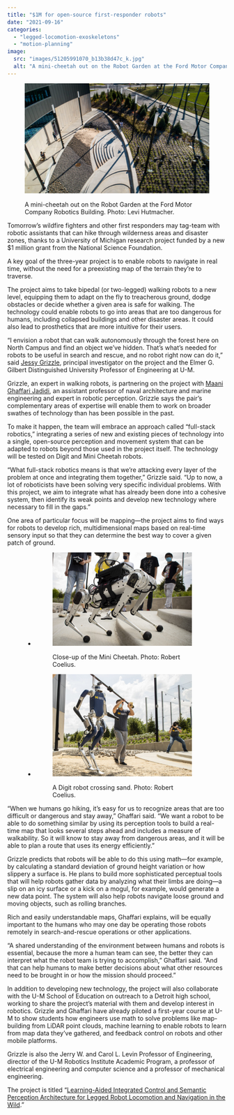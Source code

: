 ```yaml
---
title: "$1M for open-source first-responder robots"
date: "2021-09-16"
categories: 
  - "legged-locomotion-exoskeletons"
  - "motion-planning"
image: 
  src: "images/51205991070_b13b38d47c_k.jpg"
  alt: "A mini-cheetah out on the Robot Garden at the Ford Motor Company Robotics Building."
---
```


<figure>

![](images/51043111382_b82f6945dc_k-1024x610.jpg)

<figcaption>

A mini-cheetah out on the Robot Garden at the Ford Motor Company Robotics Building. Photo: Levi Hutmacher.

</figcaption>

</figure>

Tomorrow’s wildfire fighters and other first responders may tag-team with robotic assistants that can hike through wilderness areas and disaster zones, thanks to a University of Michigan research project funded by a new $1 million grant from the National Science Foundation. 

A key goal of the three-year project is to enable robots to navigate in real time, without the need for a preexisting map of the terrain they’re to traverse.

The project aims to take bipedal (or two-legged) walking robots to a new level, equipping them to adapt on the fly to treacherous ground, dodge obstacles or decide whether a given area is safe for walking. The technology could enable robots to go into areas that are too dangerous for humans, including collapsed buildings and other disaster areas. It could also lead to prosthetics that are more intuitive for their users.

<!--more-->

“I envision a robot that can walk autonomously through the forest here on North Campus and find an object we’ve hidden. That’s what’s needed for robots to be useful in search and rescue, and no robot right now can do it,” said [Jessy Grizzle](https://2024.robotics.umich.edu/profile/jessy-grizzle/), principal investigator on the project and the Elmer G. Gilbert Distinguished University Professor of Engineering at U-M.

Grizzle, an expert in walking robots, is partnering on the project with [Maani Ghaffari Jadidi](https://2024.robotics.umich.edu/profile/maani-ghaffari/), an assistant professor of naval architecture and marine engineering and expert in robotic perception. Grizzle says the pair’s complementary areas of expertise will enable them to work on broader swathes of technology than has been possible in the past.

To make it happen, the team will embrace an approach called “full-stack robotics,” integrating a series of new and existing pieces of technology into a single, open-source perception and movement system that can be adapted to robots beyond those used in the project itself. The technology will be tested on Digit and Mini Cheetah robots.

“What full-stack robotics means is that we’re attacking every layer of the problem at once and integrating them together,” Grizzle said. “Up to now, a lot of roboticists have been solving very specific individual problems. With this project, we aim to integrate what has already been done into a cohesive system, then identify its weak points and develop new technology where necessary to fill in the gaps.”

One area of particular focus will be mapping—the project aims to find ways for robots to develop rich, multidimensional maps based on real-time sensory input so that they can determine the best way to cover a given patch of ground.

<figure>

- <figure>
    
    ![](images/51205991070_b13b38d47c_k-2-1024x683.jpg)
    
    <figcaption>
    
    Close-up of the Mini Cheetah. Photo: Robert Coelius.
    
    </figcaption>
    
    </figure>
    
- <figure>
    
    ![](images/51205128583_1071dc0e7d_k-1-1024x748.jpg)
    
    <figcaption>
    
    A Digit robot crossing sand. Photo: Robert Coelius.
    
    </figcaption>
    
    </figure>
    



</figure>

“When we humans go hiking, it’s easy for us to recognize areas that are too difficult or dangerous and stay away,” Ghaffari said. “We want a robot to be able to do something similar by using its perception tools to build a real-time map that looks several steps ahead and includes a measure of walkability. So it will know to stay away from dangerous areas, and it will be able to plan a route that uses its energy efficiently.”

Grizzle predicts that robots will be able to do this using math—for example, by calculating a standard deviation of ground height variation or how slippery a surface is. He plans to build more sophisticated perceptual tools that will help robots gather data by analyzing what their limbs are doing—a slip on an icy surface or a kick on a mogul, for example, would generate a new data point. The system will also help robots navigate loose ground and moving objects, such as rolling branches.

Rich and easily understandable maps, Ghaffari explains, will be equally important to the humans who may one day be operating those robots remotely in search-and-rescue operations or other applications.

“A shared understanding of the environment between humans and robots is essential, because the more a human team can see, the better they can interpret what the robot team is trying to accomplish,” Ghaffari said. “And that can help humans to make better decisions about what other resources need to be brought in or how the mission should proceed.”

In addition to developing new technology, the project will also collaborate with the U-M School of Education on outreach to a Detroit high school, working to share the project’s material with them and develop interest in robotics. Grizzle and Ghaffari have already piloted a first-year course at U-M to show students how engineers use math to solve problems like map-building from LiDAR point clouds, machine learning to enable robots to learn from map data they’ve gathered, and feedback control on robots and other mobile platforms.

Grizzle is also the Jerry W. and Carol L. Levin Professor of Engineering, director of the U-M Robotics Institute Academic Program, a professor of electrical engineering and computer science and a professor of mechanical engineering.

The project is titled “[Learning-Aided Integrated Control and Semantic Perception Architecture for Legged Robot Locomotion and Navigation in the Wild](https://www.nsf.gov/awardsearch/showAward?AWD_ID=2118818&HistoricalAwards=false).”

